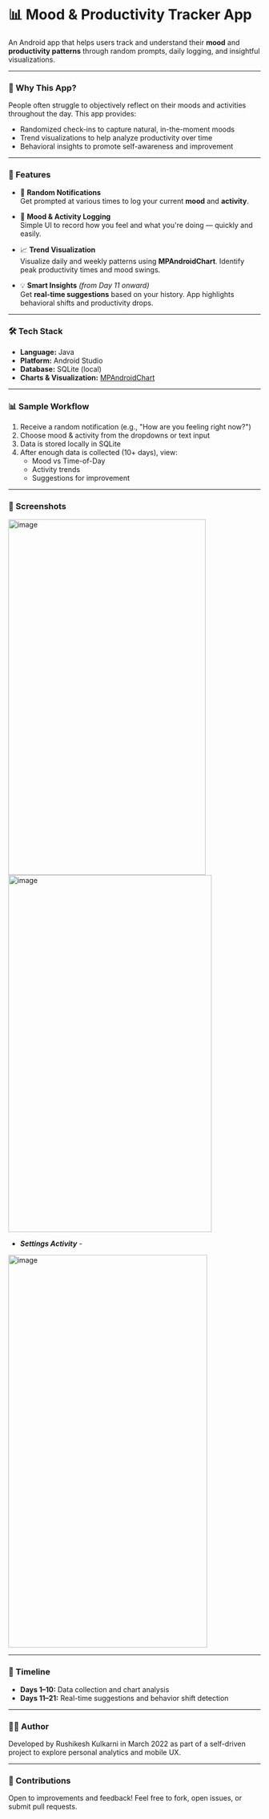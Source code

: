 # 📊 Mood & Productivity Tracker App

An Android app that helps users track and understand their **mood** and **productivity patterns** through random prompts, daily logging, and insightful visualizations.

---

### 🧠 Why This App?
People often struggle to objectively reflect on their moods and activities throughout the day. This app provides:
- Randomized check-ins to capture natural, in-the-moment moods
- Trend visualizations to help analyze productivity over time
- Behavioral insights to promote self-awareness and improvement

---

### 🚀 Features
- 🔔 **Random Notifications**  
  Get prompted at various times to log your current **mood** and **activity**.
  
- 📝 **Mood & Activity Logging**  
  Simple UI to record how you feel and what you're doing — quickly and easily.

- 📈 **Trend Visualization**  
  Visualize daily and weekly patterns using **MPAndroidChart**. Identify peak productivity times and mood swings.

- 💡 **Smart Insights** *(from Day 11 onward)*  
  Get **real-time suggestions** based on your history. App highlights behavioral shifts and productivity drops.

---

### 🛠️ Tech Stack
- **Language:** Java
- **Platform:** Android Studio
- **Database:** SQLite (local)
- **Charts & Visualization:** [MPAndroidChart](https://github.com/PhilJay/MPAndroidChart)

---

### 📊 Sample Workflow
1. Receive a random notification (e.g., "How are you feeling right now?")
2. Choose mood & activity from the dropdowns or text input
3. Data is stored locally in SQLite
4. After enough data is collected (10+ days), view:
   - Mood vs Time-of-Day
   - Activity trends
   - Suggestions for improvement

---

### 📸 Screenshots
<img width="394" height="709" alt="image" src="https://github.com/user-attachments/assets/cdc32165-6d73-41f7-abc5-8b8a45473d0c" />

<img width="406" height="712" alt="image" src="https://github.com/user-attachments/assets/81926606-ea6c-4800-9551-84318a1939c1" />

- ***Settings Activity*** - 
<img width="397" height="783" alt="image" src="https://github.com/user-attachments/assets/ea16afcd-58cb-48c5-aa21-c7bdfca3e14a" />


---

### 📅 Timeline
- **Days 1–10:** Data collection and chart analysis
- **Days 11–21:** Real-time suggestions and behavior shift detection

---


### 🙋‍♂️ Author
Developed by Rushikesh Kulkarni in March 2022 as part of a self-driven project to explore personal analytics and mobile UX.

---

### 🤝 Contributions
Open to improvements and feedback! Feel free to fork, open issues, or submit pull requests.
